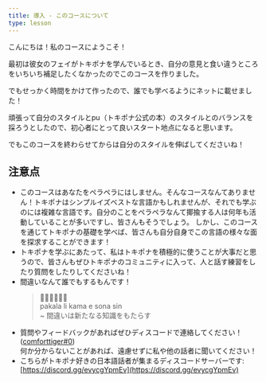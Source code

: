```yaml
---
title: 導入 - このコースについて
type: lesson
---
```

こんにちは！私のコースにようこそ！

最初は彼女のフェイがトキポナを学んでいるとき、自分の意見と食い違うところをいちいち補足したくなかったのでこのコースを作りました。 

でもせっかく時間をかけて作ったので、誰でも学べるようにネットに載せました！

頑張って自分のスタイルとpu（トキポナ公式の本）のスタイルとのバランスを採ろうとしたので、初心者にとって良いスタート地点になると思います。

でもこのコースを終わらせてからは自分のスタイルを伸ばしてくださいね！

## 注意点
- このコースはあなたをペラペラにはしません。そんなコースなんてありません！トキポナはシンプルイズベストな言語かもしれませんが、それでも学ぶのには複雑な言語です。自分のことをペラペラなんて揶揄する人は何年も活動していることが多いですし、皆さんもそうでしょう。 しかし、このコースを通じてトキポナの基礎を学べば、皆さんも自分自身でこの言語の様々な面を探求することができます！
- トキポナを学ぶにあたって、私はトキポナを積極的に使うことが大事だと思うので、皆さんもぜひトキポナのコミュニティに入って、人と話す練習をしたり質問をしたりしてくださいね！
- 間違いなんて誰でもするもんです！
    > 󱥈󱤧󱤖󱤉󱥡󱥝 \
    > pakala li kama e sona sin \
    > ~ 間違いは新たなる知識をもたらす
- 質問やフィードバックがあればぜひディスコードで連絡してください！ ([comforttiger#0](https://discord.com/users/152843864342790145)) \
何か分からないことがあれば、遠慮せずに私や他の話者に聞いてください！
- こちらがトキポナ好きの日本語話者が集まるディスコードサーバーです: [https://discord.gg/evycgYpmEv](https://discord.gg/evycgYpmEv)

